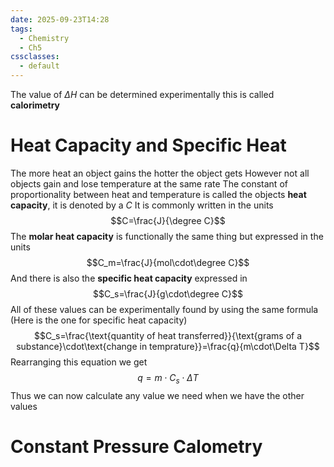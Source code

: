 ```yaml
---
date: 2025-09-23T14:28
tags:
  - Chemistry
  - Ch5
cssclasses:
  - default
---
```

The value of $\Delta H$ can be determined experimentally this is called **calorimetry**

# Heat Capacity and Specific Heat
The more heat an object gains the hotter the object gets
However not all objects gain and lose temperature at the same rate
The constant of proportionality between heat and temperature is called the objects **heat capacity**, it is denoted by a $C$
It is commonly written in the units $$C=\frac{J}{\degree C}$$
The **molar heat capacity** is functionally the same thing but expressed in the units$$C_m=\frac{J}{mol\cdot\degree C}$$
And there is also the **specific heat capacity** expressed in $$C_s=\frac{J}{g\cdot\degree C}$$
All of these values can be experimentally found by using the same formula (Here is the one for specific heat capacity)$$C_s=\frac{\text{quantity of heat transferred}}{\text{grams of a substance}\cdot\text{change in temprature}}=\frac{q}{m\cdot\Delta T}$$
Rearranging this equation we get$$q=m\cdot C_s\cdot\Delta T$$
Thus we can now calculate any value we need when we have the other values

# Constant Pressure Calometry